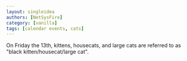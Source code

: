 ```yaml
---
layout: singleidea
authors: [NetSysFire]
category: [vanilla]
tags: [calendar events, cats]
---
```

On Friday the 13th, kittens, housecats, and large cats are referred to as "black
kitten/housecat/large cat".
